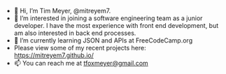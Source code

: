 - 👋 Hi, I’m Tim Meyer, @mitreyem7.
- 👀 I’m interested in joining a software engineering team as a junior developer.  I have the most experience with front end development, but am also interested in back end processes.
- 🌱 I’m currently learning JSON and APIs at FreeCodeCamp.org
- Please view some of my recent projects here: https://mitreyem7.github.io/
- 📫 You can reach me at tfoxmeyer@gmail.com

<!---
mitreyem7/mitreyem7 is a ✨ special ✨ repository because its `README.md` (this file) appears on your GitHub profile.
You can click the Preview link to take a look at your changes.
--->
